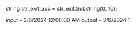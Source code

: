 string str_exit_acc = str_exit.Substring(0, 10);


input - 3/6/2024 12:00:00 AM
output - 3/6/2024 1
